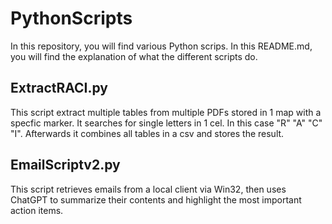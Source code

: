 # PythonScripts

In this repository, you will find various Python scrips. In this README.md, you will find the explanation of what the different scripts do.

## ExtractRACI.py

This script extract multiple tables from multiple PDFs stored in 1 map with a specfic marker. It searches for single letters in 1 cel. In this case "R" "A" "C" "I". Afterwards it combines all tables in a csv and stores the result.

## EmailScriptv2.py

This script retrieves emails from a local client via Win32, then uses ChatGPT to summarize their contents and highlight the most important action items.


